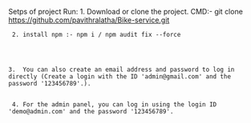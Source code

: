 Setps of project Run:
     1. Download or clone the project. CMD:- git clone https://github.com/pavithralatha/Bike-service.git
     
     2. install npm :- npm i / npm audit fix --force



     
    3.  You can also create an email address and password to log in directly (Create a login with the ID 'admin@gmail.com' and the password '123456789'.).

    
     4. For the admin panel, you can log in using the login ID 'demo@admin.com' and the password '123456789'.
